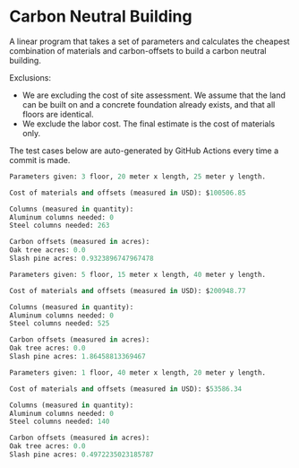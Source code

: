 # Carbon Neutral Building
A linear program that takes a set of parameters and calculates the cheapest combination of materials and carbon-offsets to build a carbon neutral building.

Exclusions:
- We are excluding the cost of site assessment. We assume that the land can be built on and a concrete foundation already exists, and that all floors are identical.
- We exclude the labor cost. The final estimate is the cost of materials only.

The test cases below are auto-generated by GitHub Actions every time a commit is made.
<!-- TEST CASE 1 -->
```python
Parameters given: 3 floor, 20 meter x length, 25 meter y length.

Cost of materials and offsets (measured in USD): $100506.85

Columns (measured in quantity):
Aluminum columns needed: 0
Steel columns needed: 263

Carbon offsets (measured in acres):
Oak tree acres: 0.0
Slash pine acres: 0.9323896747967478
```
<!-- END TEST CASE -->

<!-- TEST CASE 2 -->
```python
Parameters given: 5 floor, 15 meter x length, 40 meter y length.

Cost of materials and offsets (measured in USD): $200948.77

Columns (measured in quantity):
Aluminum columns needed: 0
Steel columns needed: 525

Carbon offsets (measured in acres):
Oak tree acres: 0.0
Slash pine acres: 1.86458813369467
```
<!-- END TEST CASE -->

<!-- TEST CASE 3 -->
```python
Parameters given: 1 floor, 40 meter x length, 20 meter y length.

Cost of materials and offsets (measured in USD): $53586.34

Columns (measured in quantity):
Aluminum columns needed: 0
Steel columns needed: 140

Carbon offsets (measured in acres):
Oak tree acres: 0.0
Slash pine acres: 0.4972235023185787
```
<!-- END TEST CASE -->
